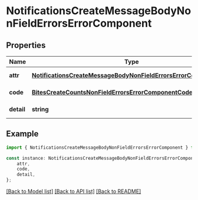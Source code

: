 # NotificationsCreateMessageBodyNonFieldErrorsErrorComponent


## Properties

Name | Type | Description | Notes
------------ | ------------- | ------------- | -------------
**attr** | [**NotificationsCreateMessageBodyNonFieldErrorsErrorComponentAttr**](NotificationsCreateMessageBodyNonFieldErrorsErrorComponentAttr.md) |  | [default to undefined]
**code** | [**BitesCreateCountsNonFieldErrorsErrorComponentCode**](BitesCreateCountsNonFieldErrorsErrorComponentCode.md) |  | [default to undefined]
**detail** | **string** |  | [default to undefined]

## Example

```typescript
import { NotificationsCreateMessageBodyNonFieldErrorsErrorComponent } from 'mosquito-alert';

const instance: NotificationsCreateMessageBodyNonFieldErrorsErrorComponent = {
    attr,
    code,
    detail,
};
```

[[Back to Model list]](../README.md#documentation-for-models) [[Back to API list]](../README.md#documentation-for-api-endpoints) [[Back to README]](../README.md)
